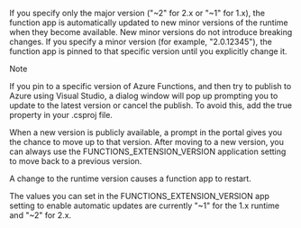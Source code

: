 If you specify only the major version ("~2" for 2.x or "~1" for 1.x), the function app is automatically updated to new minor versions of the runtime when they become available. New minor versions do not introduce breaking changes. If you specify a minor version (for example, "2.0.12345"), the function app is pinned to that specific version until you explicitly change it.

 Note

If you pin to a specific version of Azure Functions, and then try to publish to Azure using Visual Studio, a dialog window will pop up prompting you to update to the latest version or cancel the publish. To avoid this, add the <DisableFunctionExtensionVersionUpdate>true</DisableFunctionExtensionVersionUpdate> property in your .csproj file.

When a new version is publicly available, a prompt in the portal gives you the chance to move up to that version. After moving to a new version, you can always use the FUNCTIONS_EXTENSION_VERSION application setting to move back to a previous version.

A change to the runtime version causes a function app to restart.

The values you can set in the FUNCTIONS_EXTENSION_VERSION app setting to enable automatic updates are currently "~1" for the 1.x runtime and "~2" for 2.x.